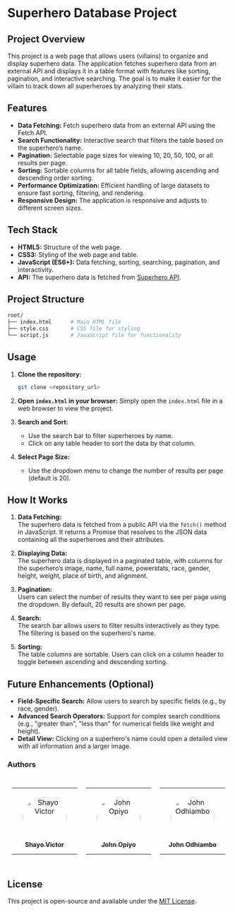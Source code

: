 
# Superhero Database Project

## Project Overview

This project is a web page that allows users (villains) to organize and display superhero data. The application fetches superhero data from an external API and displays it in a table format with features like sorting, pagination, and interactive searching. The goal is to make it easier for the villain to track down all superheroes by analyzing their stats.

## Features

- **Data Fetching:** Fetch superhero data from an external API using the Fetch API.
- **Search Functionality:** Interactive search that filters the table based on the superhero’s name.
- **Pagination:** Selectable page sizes for viewing 10, 20, 50, 100, or all results per page.
- **Sorting:** Sortable columns for all table fields, allowing ascending and descending order sorting.
- **Performance Optimization:** Efficient handling of large datasets to ensure fast sorting, filtering, and rendering.
- **Responsive Design:** The application is responsive and adjusts to different screen sizes.

## Tech Stack

- **HTML5:** Structure of the web page.
- **CSS3:** Styling of the web page and table.
- **JavaScript (ES6+):** Data fetching, sorting, searching, pagination, and interactivity.
- **API:** The superhero data is fetched from [Superhero API](https://rawcdn.githack.com/akabab/superhero-api/0.2.0/api/all.json).

## Project Structure

```bash
root/
├── index.html      # Main HTML file
├── style.css       # CSS file for styling
└── script.js       # JavaScript file for functionality
```

## Usage

1. **Clone the repository:**
   ```bash
   git clone <repository_url>
   ```
   
2. **Open `index.html` in your browser:**
   Simply open the `index.html` file in a web browser to view the project.

3. **Search and Sort:**
   - Use the search bar to filter superheroes by name.
   - Click on any table header to sort the data by that column.

4. **Select Page Size:**
   - Use the dropdown menu to change the number of results per page (default is 20).

## How It Works

1. **Data Fetching:**  
   The superhero data is fetched from a public API via the `fetch()` method in JavaScript. It returns a Promise that resolves to the JSON data containing all the superheroes and their attributes.

2. **Displaying Data:**  
   The superhero data is displayed in a paginated table, with columns for the superhero’s image, name, full name, powerstats, race, gender, height, weight, place of birth, and alignment.

3. **Pagination:**  
   Users can select the number of results they want to see per page using the dropdown. By default, 20 results are shown per page.

4. **Search:**  
   The search bar allows users to filter results interactively as they type. The filtering is based on the superhero's name.

5. **Sorting:**  
   The table columns are sortable. Users can click on a column header to toggle between ascending and descending sorting.

## Future Enhancements (Optional)

- **Field-Specific Search:** Allow users to search by specific fields (e.g., by race, gender).
- **Advanced Search Operators:** Support for complex search conditions (e.g., "greater than", "less than" for numerical fields like weight and height).
- **Detail View:** Clicking on a superhero's name could open a detailed view with all information and a larger image.

### Authors

<div style="display: flex; justify-content: flex-start;">
    <div style="margin: 10px;">
        <table>
            <tr>
                <td align="center" style="word-wrap: break-word; width: 150px; height: 150px;">
                    <a href="https://www.linkedin.com/in/shayo-victor-381370307?lipi=urn%3Ali%3Apage%3Ad_flagship3_profile_view_base_contact_details%3BJXYqqApcRCWd7I5wyah2CQ%3D%3D">
                        <img src="https://learn.zone01kisumu.ke/git/avatars/4c262d87dda4f1dbcfac8ef82b1fd096?size=870" width="100" style="border-radius: 50%; padding-top: 10px;" alt="Shayo Victor"/>
                        <br />
                        <sub style="font-size: 14px;"><b>Shayo Victor</b></sub>
                    </a>
                </td>
            </tr>
        </table>
    </div>
    <div style="margin: 10px;">
        <table>
            <tr>
                <td align="center" style="word-wrap: break-word; width: 150px; height: 150px;">
                    <a href="https://www.linkedin.com/in/john-opiyo-b20056141?lipi=urn%3Ali%3Apage%3Ad_flagship3_profile_view_base_contact_details%3BE%2BUj%2Bnn%2FRV2R5H%2By4K60wA%3D%3D">
                        <img src="https://learn.zone01kisumu.ke/git/avatars/de14feb37f22dd369ba6ef40b42cd827?size=870" width="100" style="border-radius: 50%; padding-top: 10px;" alt="John Opiyo"/>
                        <br />
                        <sub style="font-size: 14px;"><b>John Opiyo</b></sub>
                    </a>
                </td>
            </tr>
        </table>
    </div>
    <div style="margin: 10px;">
        <table>
            <tr>
                <td align="center" style="word-wrap: break-word; width: 150px; height: 150px;">
                    <a href="https://www.linkedin.com/in/john-odhiambo-6b1863307?lipi=urn%3Ali%3Apage%3Ad_flagship3_profile_view_base_contact_details%3Ai%2BR4gXevSkSuofNOAyh3tQ%3D%3D">
                        <img src="https://learn.zone01kisumu.ke/git/avatars/fd3c2e68f3bacd240733fd8557d3120b?size=870" width="100" style="border-radius: 50%; padding-top: 10px;" alt="John Odhiambo"/>
                        <br />
                        <sub style="font-size: 14px;"><b>John Odhiambo</b></sub>
                    </a>
                </td>
            </tr>
        </table>
    </div>
</div>


## License

This project is open-source and available under the [MIT License](LICENSE).
